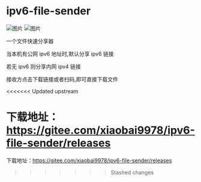 # ipv6-file-sender
![图片](https://github.com/xiaobai9978/ipv6-file-sender/assets/11792557/1f923c2a-a743-4863-b4e3-9f8b5cf9dc5b)
![图片](https://github.com/xiaobai9978/ipv6-file-sender/assets/11792557/53e72263-52f8-4ba8-b31a-77425cac78a9)

一个文件快速分享器

当本机有公网 ipv6 地址时,默认分享 ipv6 链接

若无 ipv6 则分享内网 ipv4 链接

接收方点击下载链接或者扫码,即可直接下载文件

<<<<<<< Updated upstream

下载地址：https://gitee.com/xiaobai9978/ipv6-file-sender/releases
=======
下载地址：https://gitee.com/xiaobai9978/ipv6-file-sender/releases
>>>>>>> Stashed changes
